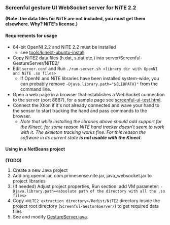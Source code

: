 ### Screenful gesture UI WebSocket server for NiTE 2.2

**(Note: the data files for NiTE are not included, you must get them elsewhere. Why? NiTE's license.)**

#### Requirements for usage

- 64-bit OpenNI 2.2 and NiTE 2.2 must be installed
    - see [tools/kinect-ubuntu-install](https://github.com/Screenful/screenful-gestures/tree/master/tools/kinect-ubuntu-install)
- Copy NiTE2 data files (h.dat, s.dat etc.) into server/Screenful-GestureServer/NiTE2/
- Edit `server.conf` and Run `./run-server.sh <library dir with OpenNI and NiTE .so files>`
    - If OpenNI and NiTE libraries have been installed system-wide, you can probably remove `-Djava.library.path="${LIBPATH}"` from the command line.
- Open a web page in a browser that establishes a WebSocket connection to the server (port 8887), for a sample page see [screenful-ui-test.html](https://github.com/Screenful/screenful-gestures/tree/master/server/Screenful-GestureServer/html/screenful-ui-test.html).
- Connect the Xtion if it's not already connected and wave your hand to the sensor to start tracking the hand and pass commands to the browser.
    - _Note that while installing the libraries above should add support for the Kinect, for some reason NiTE hand tracker doesn't seem to work with it. The skeleton tracking works fine. For this reason the software in its current state **is not usable with the Kinect**._

#### Using in a NetBeans project

**(TODO)**

1. Create a new Java project
2. Add org.openni.jar, com.primesense.nite.jar, java_websocket.jar to project libraries
3. (If needed) Adjust project properties, Run section: add VM parameter: `-Djava.library.path=<absolute path of the directory with all the .so files>`
4. Copy `<NiTE2 extraction directory>/Redist/NiTE2` directory inside the project root directory (`Screenful-GestureServer/`) to get required data files
5. See and modify [GestureServer.java](https://github.com/Screenful/screenful-gestures/blob/master/server/Screenful-GestureServer/src/screenful/server/GestureServer.java).
